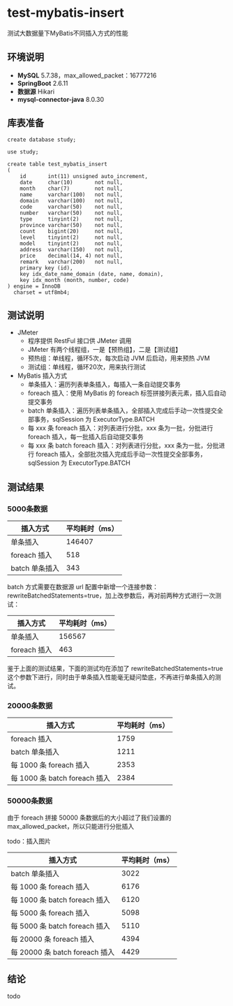# test-mybatis-insert
测试大数据量下MyBatis不同插入方式的性能

## 环境说明

* **MySQL**
  5.7.38，max_allowed_packet：16777216
* **SpringBoot**
  2.6.11
* **数据源**
  Hikari
* **mysql-connector-java**
  8.0.30

## 库表准备

```mysql
create database study;

use study;

create table test_mybatis_insert
(
    id       int(11) unsigned auto_increment,
    date     char(10)       not null,
    month    char(7)        not null,
    name     varchar(100)   not null,
    domain   varchar(100)   not null,
    code     varchar(50)    not null,
    number   varchar(50)    not null,
    type     tinyint(2)     not null,
    province varchar(50)    not null,
    count    bigint(20)     not null,
    level    tinyint(2)     not null,
    model    tinyint(2)     not null,
    address  varchar(150)   not null,
    price    decimal(14, 4) not null,
    remark   varchar(200)   not null,
    primary key (id),
    key idx_date_name_domain (date, name, domain),
    key idx_month (month, number, code)
) engine = InnoDB
  charset = utf8mb4;
```

## 测试说明

* JMeter
  * 程序提供 RestFul 接口供 JMeter 调用
  * JMeter 有两个线程组，一是【预热组】，二是【测试组】
  * 预热组：单线程，循环5次，每次启动 JVM 后启动，用来预热 JVM
  * 测试组：单线程，循环20次，用来执行测试
* MyBatis 插入方式
  * 单条插入：遍历列表单条插入，每插入一条自动提交事务
  * foreach 插入：使用 MyBatis 的 foreach 标签拼接列表元素，插入后自动提交事务
  * batch 单条插入：遍历列表单条插入，全部插入完成后手动一次性提交全部事务，sqlSession 为 ExecutorType.BATCH
  * 每 xxx 条 foreach 插入：对列表进行分批，xxx 条为一批，分批进行 foreach 插入，每一批插入后自动提交事务
  * 每 xxx 条 batch foreach 插入：对列表进行分批，xxx 条为一批，分批进行 foreach 插入，全部批次插入完成后手动一次性提交全部事务，sqlSession 为 ExecutorType.BATCH

## 测试结果

### 5000条数据

| 插入方式       | 平均耗时（ms） |
| -------------- | -------------- |
| 单条插入       | 146407         |
| foreach 插入   | 518            |
| batch 单条插入 | 343            |

batch 方式需要在数据源 url 配置中新增一个连接参数：rewriteBatchedStatements=true，加上改参数后，再对前两种方式进行一次测试：

| 插入方式     | 平均耗时（ms） |
| ------------ | -------------- |
| 单条插入     | 156567         |
| foreach 插入 | 463            |

鉴于上面的测试结果，下面的测试均在添加了 rewriteBatchedStatements=true 这个参数下进行，同时由于单条插入性能毫无疑问垫底，不再进行单条插入的测试。

### 20000条数据

| 插入方式                      | 平均耗时（ms） |
| ----------------------------- | -------------- |
| foreach 插入                  | 1759           |
| batch 单条插入                | 1211           |
| 每 1000 条 foreach 插入       | 2353           |
| 每 1000 条 batch foreach 插入 | 2384           |

### 50000条数据

由于 foreach 拼接 50000 条数据后的大小超过了我们设置的 max_allowed_packet，所以只能进行分批插入

todo：插入图片

| 插入方式                       | 平均耗时（ms） |
| ------------------------------ | -------------- |
| batch 单条插入                 | 3022           |
| 每 1000 条 foreach 插入        | 6176           |
| 每 1000 条 batch foreach 插入  | 6120           |
| 每 5000 条 foreach 插入        | 5098           |
| 每 5000 条 batch foreach 插入  | 5110           |
| 每 20000 条 foreach 插入       | 4394           |
| 每 20000 条 batch foreach 插入 | 4429           |

## 结论

todo
